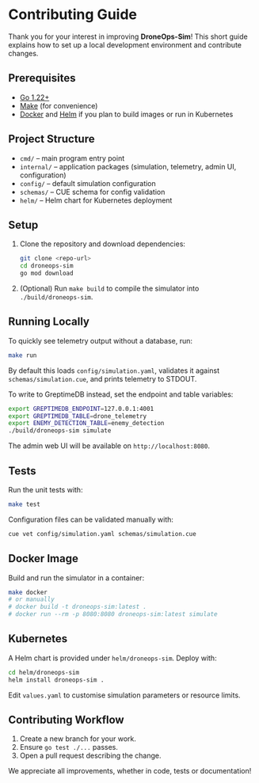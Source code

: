 # Contributing Guide

Thank you for your interest in improving **DroneOps-Sim**! This short guide explains how to set up a local development environment and contribute changes.

## Prerequisites

- [Go 1.22+](https://go.dev/doc/install)
- [Make](https://www.gnu.org/software/make/) (for convenience)
- [Docker](https://www.docker.com/) and [Helm](https://helm.sh/) if you plan to build images or run in Kubernetes

## Project Structure

- `cmd/` – main program entry point
- `internal/` – application packages (simulation, telemetry, admin UI, configuration)
- `config/` – default simulation configuration
- `schemas/` – CUE schema for config validation
- `helm/` – Helm chart for Kubernetes deployment

## Setup

1. Clone the repository and download dependencies:
   ```bash
   git clone <repo-url>
   cd droneops-sim
   go mod download
   ```
2. (Optional) Run `make build` to compile the simulator into `./build/droneops-sim`.

## Running Locally

To quickly see telemetry output without a database, run:

```bash
make run
```

By default this loads `config/simulation.yaml`, validates it against `schemas/simulation.cue`, and prints telemetry to STDOUT.

To write to GreptimeDB instead, set the endpoint and table variables:

```bash
export GREPTIMEDB_ENDPOINT=127.0.0.1:4001
export GREPTIMEDB_TABLE=drone_telemetry
export ENEMY_DETECTION_TABLE=enemy_detection
./build/droneops-sim simulate
```

The admin web UI will be available on `http://localhost:8080`.

## Tests

Run the unit tests with:

```bash
make test
```

Configuration files can be validated manually with:

```bash
cue vet config/simulation.yaml schemas/simulation.cue
```

## Docker Image

Build and run the simulator in a container:

```bash
make docker
# or manually
# docker build -t droneops-sim:latest .
# docker run --rm -p 8080:8080 droneops-sim:latest simulate
```

## Kubernetes

A Helm chart is provided under `helm/droneops-sim`. Deploy with:

```bash
cd helm/droneops-sim
helm install droneops-sim .
```

Edit `values.yaml` to customise simulation parameters or resource limits.

## Contributing Workflow

1. Create a new branch for your work.
2. Ensure `go test ./...` passes.
3. Open a pull request describing the change.

We appreciate all improvements, whether in code, tests or documentation!
